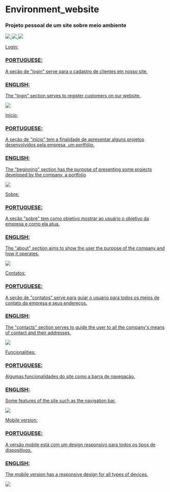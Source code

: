# Environment_website

### Projeto pessoal de um site sobre meio ambiente

<div>
  <a href="https://fontawesome.com/icons">
    <img src="https://img.shields.io/badge/HTML-239120?style=for-the-badge&logo=html5&logoColor=white">
    <img src="https://img.shields.io/badge/CSS-239120?&style=for-the-badge&logo=css3&logoColor=white">
    <img src="https://img.shields.io/badge/JavaScript-F7DF1E?style=for-the-badge&logo=JavaScript&logoColor=white">
</div>


Login:

### PORTUGUESE:
A seção de "login" serve para o cadastro de clientes em nosso site.

### ENGLISH:
The "login" section serves to register customers on our website.

<div>
   <img src=https://media.giphy.com/media/oDzMZjH7G5RLI7G6Q4/giphy.gif>
</div>

Início:
### PORTUGUESE:
A seção de "início" tem a finalidade de apresentar alguns projetos desenvolvidos pela empresa, um portfólio.

### ENGLISH: 
The "beginning" section has the purpose of presenting some projects developed by the company, a portfolio  

<div>
  <a href="https://giphy.com/channel/Brumacedo">
    <img src=https://media.giphy.com/media/eebjTk095O2XuB7wBt/giphy.gif>
</div>
  
Sobre:
### PORTUGUESE:
A seção "sobre" tem como objetivo mostrar ao usuário o objetivo da empresa e como ela atua.

### ENGLISH:  
The "about" section aims to show the user the purpose of the company and how it operates.
  
<div>
  <a href="https://giphy.com/channel/Brumacedo">
    <img src=https://media.giphy.com/media/E0yhkwDF1z4nUQ5WaS/giphy.gif>
</div>
  
Contatos:
### PORTUGUESE:
A seção de "contatos" serve para guiar o usuário para todos os meios de contato da empresa e seus endereços.

### ENGLISH:
The "contacts" section serves to guide the user to all the company's means of contact and their addresses.  

<div>
  <a href="https://giphy.com/channel/Brumacedo">
    <img src=https://media.giphy.com/media/8RUv1ooHjqiyjAbk8W/giphy.gif>
</div>
 
Funcionalities:
### PORTUGUESE:
Algumas funcionalidades do site como a barra de navegação.

### ENGLISH:  
Some features of the site such as the navigation bar.
  
<div>
  <a href="https://giphy.com/channel/Brumacedo">
    <img src=https://media.giphy.com/media/dOvXHage1RQZ4eI7Ta/giphy.gif>
</div>
  
Mobile version:
### PORTUGUESE:
A versão mobile está com um design responsivo para todos os tipos de dispositivos.

### ENGLISH:
The mobile version has a responsive design for all types of devices.
  
<div>
  <a href="https://giphy.com/channel/Brumacedo">
    <img src=https://media.giphy.com/media/8CK4RgLpek5QhHnyFd/giphy.gif>
</div>
